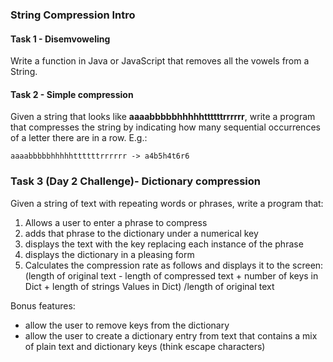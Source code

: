 ### String Compression Intro

#### Task 1 - Disemvoweling

Write a function in Java or JavaScript that removes all the vowels from a String.

#### Task 2 - Simple compression

Given a string that looks like **aaaabbbbbhhhhhttttttrrrrrr**, write a program that compresses the string by indicating how many sequential occurrences of a letter there are in a row. E.g.:

`aaaabbbbbhhhhhttttttrrrrrr -> a4b5h4t6r6`

### Task 3 (Day 2 Challenge)- Dictionary compression

Given a string of text with repeating words or phrases, write a program that:
1. Allows a user to enter a phrase to compress 
2. adds that phrase to the dictionary under a numerical key
3. displays the text with the key replacing each instance of the phrase
4. displays the dictionary in a pleasing form
5. Calculates the compression rate as follows and displays it to the screen: 
(length of original text - length of compressed text + number of keys in Dict + length of strings Values in Dict) /length of original text

Bonus features:

* allow the user to remove keys from the dictionary
* allow the user to create a dictionary entry from text that contains a mix of plain text and dictionary keys (think escape characters)
